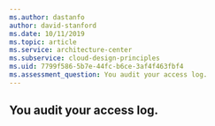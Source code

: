 ```yaml
---
ms.author: dastanfo
author: david-stanford
ms.date: 10/11/2019
ms.topic: article
ms.service: architecture-center
ms.subservice: cloud-design-principles
ms.uid: 7799f586-5b7e-44fc-b6ce-3af4f463fbf4
ms.assessment_question: You audit your access log.
---
```

## You audit your access log.



